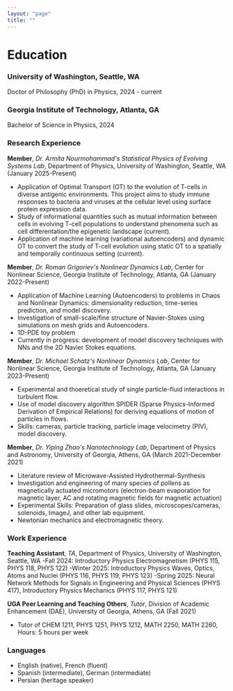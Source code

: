 ```yaml
---
layout: "page"
title: ""
---
```


# Education

### University of Washington, Seattle, WA

Doctor of Philosophy (PhD) in Physics, 2024 - current

### Georgia Institute of Technology, Atlanta, GA
Bachelor of Science in Physics, 2024

### Research Experience

**Member**, *Dr. Armita Nourmohammad's Statistical Physics of Evolving Systems Lab*, Department of Physics, University of Washington, Seattle, WA
(January 2025-Present)
- Application of Optimal Transport (OT) to the evolution of T-cells in diverse antigenic environments. This project aims to study immune responses to bacteria and viruses at the cellular level using surface protein expression data.
- Study of informational quantities such as mutual information between cells in evolving T-cell populations to understand phenomena such as cell differentation/the epigenetic landscape (current).
- Application of machine learning (variational autoencoders) and dynamic OT to convert the study of T-cell evolution using static OT to a spatially and temporally continuous setting (current). 

**Member**, *Dr. Roman Grigoriev's Nonlinear Dynamics Lab*, Center for Nonlinear Science, Georgia Institute of Technology, Atlanta, GA (January 2022-Present)

- Application of Machine Learning (Autoencoders) to problems in Chaos and Nonlinear Dynamics: dimensionality reduction, time-series prediction, and model discovery.
- Investigation of small-scale/fine structure of Navier-Stokes using simulations on mesh grids and Autoencoders.
- 1D-PDE toy problem
- Currently in progress: development of model discovery techniques with NNs and the 2D Navier Stokes equations.

**Member**, *Dr. Michael Schatz's Nonlinear Dynamics Lab*, Center for Nonlinear Science, Georgia Institute of Technology, Atlanta, GA (January 2023-Present)
- Experimental and thoeretical study of single particle-fluid interactions in turbulent flow.
- Use of model discovery algorithm SPIDER (Sparse Physics-Informed Derivation of Empirical Relations) for deriving equations of motion of particles in flows.
- Skills: cameras, particle tracking, particle image velocimetry (PIV), model discovery.


**Member**, *Dr. Yiping Zhao's Nanotechnology Lab*, Department of Physics and Astronomy, University of Georgia, Athens,
GA (March 2021-December 2021)
- Literature review of Microwave-Assisted Hydrothermal-Synthesis
- Investigation and engineering of many species of pollens as magnetically actuated micromotors (electron-beam evaporation for magnetic layer, AC and rotating magnetic fields for magnetic actuation)
- Experimental Skills: Preparation of glass slides, microscopes/cameras, solenoids, ImageJ, and other lab equipment.
- Newtonian mechanics and electromagnetic theory.

### Work Experience

**Teaching Assistant**, *TA*, Department of Physics, University of Washington, Seattle, WA
-Fall 2024: Introductory Physics Electromagnetism (PHYS 115, PHYS 118, PHYS 122)
-Winter 2025: Introductory Physics Waves, Optics, Atoms and Nuclei (PHYS 116, PHYS 119, PHYS 123)
-Spring 2025: Neural Network Methods for Signals in Engineering and Physical Sciences (PHYS 417), Introductory Physics Mechanics (PHYS 117, PHYS 121)

**UGA Peer Learning and Teaching Others**, *Tutor*, Division of Academic Enhancement (DAE), University of Georgia, Athens, GA (Fall 2021)
- Tutor of CHEM 1211, PHYS 1251, PHYS 1212, MATH 2250, MATH 2260, Hours: 5 hours per week

### Languages
- English (native), French (fluent)
- Spanish (intermediate), German (intermediate)
- Persian (heritage speaker)
